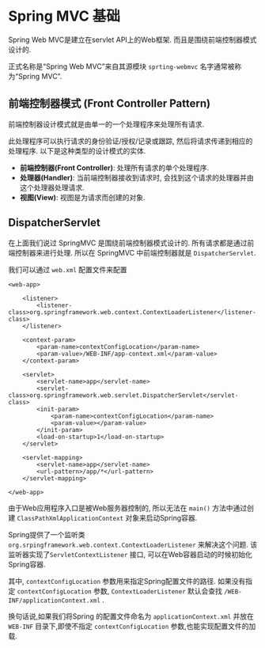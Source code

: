 # Spring MVC 基础
Spring Web MVC是建立在servlet API上的Web框架. 而且是围绕前端控制器模式设计的.

正式名称是“Spring Web MVC”来自其源模块 ```sprting-webmvc``` 名字通常被称为“Spring MVC”.

## 前端控制器模式 (Front Controller Pattern)
前端控制器设计模式就是由单一的一个处理程序来处理所有请求.

此处理程序可以执行请求的身份验证/授权/记录或跟踪, 然后将请求传递到相应的处理程序. 以下是这种类型的设计模式的实体.
 - **前端控制器(Front Controller)**: 处理所有请求的单个处理程序.
 - **处理器(Handler)**: 当前端控制器接收到请求时, 会找到这个请求的处理器并由这个处理器处理请求.
 - **视图(View)**: 视图是为请求而创建的对象.

## DispatcherServlet
在上面我们说过 SpringMVC 是围绕前端控制器模式设计的. 所有请求都是通过前端控制器来进行处理. 所以在 SpringMVC 中前端控制器就是 ```DispatcherServlet```. 

我们可以通过 ```web.xml``` 配置文件来配置
```
<web-app>

    <listener>
        <listener-class>org.springframework.web.context.ContextLoaderListener</listener-class>
    </listener>

    <context-param>
        <param-name>contextConfigLocation</param-name>
        <param-value>/WEB-INF/app-context.xml</param-value>
    </context-param>

    <servlet>
        <servlet-name>app</servlet-name>
        <servlet-class>org.springframework.web.servlet.DispatcherServlet</servlet-class>
        <init-param>
            <param-name>contextConfigLocation</param-name>
            <param-value></param-value>
        </init-param>
        <load-on-startup>1</load-on-startup>
    </servlet>

    <servlet-mapping>
        <servlet-name>app</servlet-name>
        <url-pattern>/app/*</url-pattern>
    </servlet-mapping>

</web-app>
```

由于Web应用程序入口是被Web服务器控制的, 所以无法在 ```main()``` 方法中通过创建 ```ClassPathXmlApplicationContext``` 对象来启动Spring容器.

Spring提供了一个监听类 ```org.srpingframework.web.context.ContextLoaderListener``` 来解决这个问题. 该监听器实现了```ServletContextListener``` 接口, 可以在Web容器启动的时候初始化Spring容器.

其中, ```contextConfigLocation``` 参数用来指定Spring配置文件的路径. 如果没有指定 ```contextConfigLocation``` 参数, ```ContextLoaderListener``` 默认会查找 ```/WEB-INF/applicationContext.xml``` .

换句话说,如果我们将Spring 的配置文件命名为 ```applicationContext.xml``` 并放在 ```WEB-INF``` 目录下,即使不指定
```contextConfigLocation``` 参数,也能实现配置文件的加载.




































